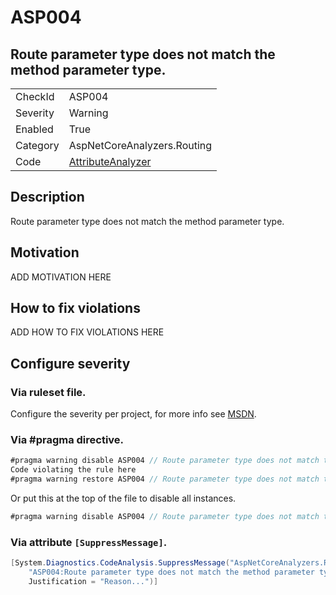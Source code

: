 # ASP004
## Route parameter type does not match the method parameter type.

<!-- start generated table -->
<table>
  <tr>
    <td>CheckId</td>
    <td>ASP004</td>
  </tr>
  <tr>
    <td>Severity</td>
    <td>Warning</td>
  </tr>
  <tr>
    <td>Enabled</td>
    <td>True</td>
  </tr>
  <tr>
    <td>Category</td>
    <td>AspNetCoreAnalyzers.Routing</td>
  </tr>
  <tr>
    <td>Code</td>
    <td><a href="https://github.com/DotNetAnalyzers/AspNetCoreAnalyzers/blob/master/AspNetCoreAnalyzers/Analyzers/AttributeAnalyzer.cs">AttributeAnalyzer</a></td>
  </tr>
</table>
<!-- end generated table -->

## Description

Route parameter type does not match the method parameter type.

## Motivation

ADD MOTIVATION HERE

## How to fix violations

ADD HOW TO FIX VIOLATIONS HERE

<!-- start generated config severity -->
## Configure severity

### Via ruleset file.

Configure the severity per project, for more info see [MSDN](https://msdn.microsoft.com/en-us/library/dd264949.aspx).

### Via #pragma directive.
```C#
#pragma warning disable ASP004 // Route parameter type does not match the method parameter type.
Code violating the rule here
#pragma warning restore ASP004 // Route parameter type does not match the method parameter type.
```

Or put this at the top of the file to disable all instances.
```C#
#pragma warning disable ASP004 // Route parameter type does not match the method parameter type.
```

### Via attribute `[SuppressMessage]`.

```C#
[System.Diagnostics.CodeAnalysis.SuppressMessage("AspNetCoreAnalyzers.Routing", 
    "ASP004:Route parameter type does not match the method parameter type.", 
    Justification = "Reason...")]
```
<!-- end generated config severity -->